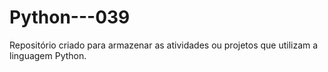 # Python---039
Repositório criado para armazenar as atividades ou projetos que utilizam a linguagem Python.
